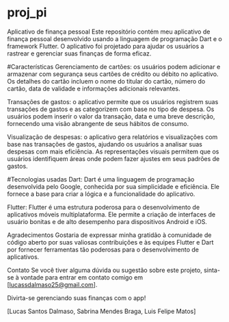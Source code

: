 # proj_pi

Aplicativo de finança pessoal
Este repositório contém meu aplicativo de finança pessoal desenvolvido usando a linguagem de programação Dart e o framework Flutter. O aplicativo foi projetado para ajudar os usuários a rastrear e gerenciar suas finanças de forma eficaz.

#Características
Gerenciamento de cartões: os usuários podem adicionar e armazenar com segurança seus cartões de crédito ou débito no aplicativo. Os detalhes do cartão incluem o nome do titular do cartão, número do cartão, data de validade e informações adicionais relevantes.

Transações de gastos: o aplicativo permite que os usuários registrem suas transações de gastos e as categorizem com base no tipo de despesa. Os usuários podem inserir o valor da transação, data e uma breve descrição, fornecendo uma visão abrangente de seus hábitos de consumo.

Visualização de despesas: o aplicativo gera relatórios e visualizações com base nas transações de gastos, ajudando os usuários a analisar suas despesas com mais eficiência. As representações visuais permitem que os usuários identifiquem áreas onde podem fazer ajustes em seus padrões de gastos.

#Tecnologias usadas
Dart: Dart é uma linguagem de programação desenvolvida pelo Google, conhecida por sua simplicidade e eficiência. Ele fornece a base para criar a lógica e a funcionalidade do aplicativo.

Flutter: Flutter é uma estrutura poderosa para o desenvolvimento de aplicativos móveis multiplataforma. Ele permite a criação de interfaces de usuário bonitas e de alto desempenho para dispositivos Android e iOS.


Agradecimentos
Gostaria de expressar minha gratidão à comunidade de código aberto por suas valiosas contribuições e às equipes Flutter e Dart por fornecer ferramentas tão poderosas para o desenvolvimento de aplicativos.

Contato
Se você tiver alguma dúvida ou sugestão sobre este projeto, sinta-se à vontade para entrar em contato comigo em [lucassdalmaso25@gmail.com].

Divirta-se gerenciando suas finanças com o app!

[Lucas Santos Dalmaso, Sabrina Mendes Braga, Luis Felipe Matos]
